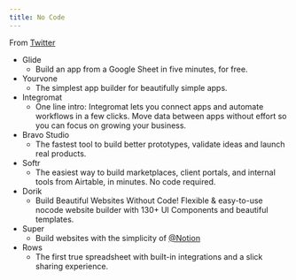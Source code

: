 ```yaml
---
title: No Code
---
```


From [Twitter](https://twitter.com/thisiskp_/status/1407736662549880834)

- Glide  
  - Build an app from a Google Sheet in five minutes, for free.
- Yourvone
  - The simplest app builder for beautifully simple apps.
- Integromat
  - One line intro: Integromat lets you connect apps and automate workflows in a few clicks. Move data between apps without effort so you can focus on growing your business.
- Bravo Studio
  - The fastest tool to build better prototypes, validate ideas and launch real products.
- Softr
  - The easiest way to build marketplaces, client portals, and internal tools from Airtable, in minutes. No code required.
- Dorik
  - Build Beautiful Websites Without Code! Flexible & easy-to-use nocode website builder with 130+ UI Components and beautiful templates.
- Super
  - Build websites with the simplicity of [@Notion](https://twitter.com/notion)
- Rows
  - The first true spreadsheet with built-in integrations and a slick sharing experience.  

